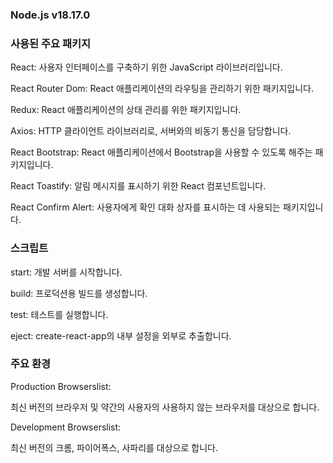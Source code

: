 ### Node.js v18.17.0

### 사용된 주요 패키지

React: 사용자 인터페이스를 구축하기 위한 JavaScript 라이브러리입니다.

React Router Dom: React 애플리케이션의 라우팅을 관리하기 위한 패키지입니다.

Redux: React 애플리케이션의 상태 관리를 위한 패키지입니다.

Axios: HTTP 클라이언트 라이브러리로, 서버와의 비동기 통신을 담당합니다.

React Bootstrap: React 애플리케이션에서 Bootstrap을 사용할 수 있도록 해주는 패키지입니다.

React Toastify: 알림 메시지를 표시하기 위한 React 컴포넌트입니다.

React Confirm Alert: 사용자에게 확인 대화 상자를 표시하는 데 사용되는 패키지입니다.

### 스크립트

start: 개발 서버를 시작합니다.

build: 프로덕션용 빌드를 생성합니다.

test: 테스트를 실행합니다.

eject: create-react-app의 내부 설정을 외부로 추출합니다.

### 주요 환경

Production Browserslist:

최신 버전의 브라우저 및 약간의 사용자의 사용하지 않는 브라우저를 대상으로 합니다.

Development Browserslist:

최신 버전의 크롬, 파이어폭스, 사파리를 대상으로 합니다.
